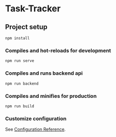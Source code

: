# Task-Tracker

## Project setup
```
npm install
```

### Compiles and hot-reloads for development
```
npm run serve
```

### Compiles and runs backend api
```
npm run backend
```

### Compiles and minifies for production
```
npm run build
```

### Customize configuration
See [Configuration Reference](https://cli.vuejs.org/config/).
